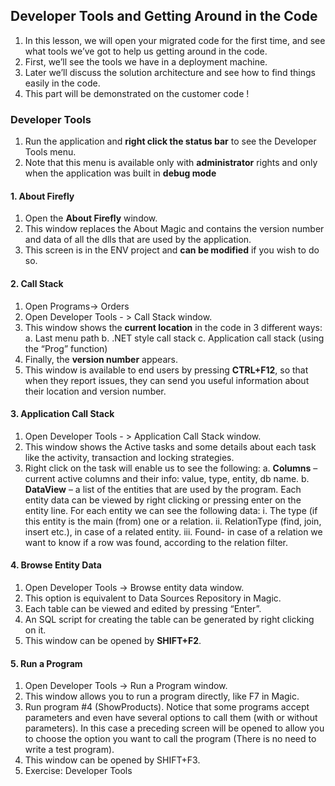 ﻿## Developer Tools and Getting Around in the Code


1.	In this lesson, we will open your migrated code for the first time, and see what tools we’ve got to help us getting around in the code.
2.	First, we’ll see the tools we have in a deployment machine.
3.	Later we’ll discuss the solution architecture and see how to find things easily in the code.
4.	This part will be demonstrated on the customer code !

### Developer Tools

1.	Run the application and **right click the status bar** to see the Developer Tools menu.
2.	Note that this menu is available only with **administrator** rights and only when the application was built in **debug mode**
  
#### 1. About Firefly
1.	Open the **About Firefly** window.
2.	This window replaces the About Magic and contains the version number and data of all the dlls that are used by the application.
3.	This screen is in the ENV project and **can be modified** if you wish to do so.
#### 2. Call Stack
1.	Open Programs-> Orders
2.	Open Developer Tools - > Call Stack window.
3.	This window shows the **current location** in the code in 3 different ways:
    a.	Last menu path
    b.	.NET style call stack
    c.	Application call stack (using the “Prog” function)
4.	Finally, the **version number** appears.
5.	This window is available to end users by pressing **CTRL+F12**, so that when they report issues, they can send you useful information about their location and version number.
 
#### 3. Application Call Stack

1.	Open Developer Tools - > Application Call Stack window.
2.	This window shows the Active tasks and some details about each task like the activity, transaction and locking strategies.
3.	Right click on the task will enable us to see the following:
    a.	**Columns** – current active columns and their info: value, type, entity, db name.
    b.	**DataView** – a list of the entities that are used by the program. Each entity data can be viewed by right clicking or pressing enter on the entity line.
For each entity we can see the following data:
    i.	The type (if this entity is the main (from) one or a relation.
    ii. RelationType (find, join, insert etc.), in case of a related entity.
    iii. Found- in case of a relation we want to know if a row was found, according to the relation filter.
#### 4. Browse Entity Data
1.	Open Developer Tools -> Browse entity data window.
2.	This option is equivalent to Data Sources Repository in Magic.
3.	Each table can be viewed and edited by pressing “Enter”.
4.	An SQL script for creating the table can be generated by right clicking on it.
5.	This window can be opened by **SHIFT+F2**.

#### 5. Run a Program
1.	Open Developer Tools -> Run a Program window.
2.	This window allows you to run a program directly, like F7 in Magic.
3.	Run program #4 (ShowProducts). Notice that some programs accept parameters and even have several options to call them (with or without parameters). In this case a preceding screen will be opened to allow you to choose the option you want to call the program (There is no need to write a test program).
4.	This window can be opened by SHIFT+F3.
5.	Exercise: Developer Tools
